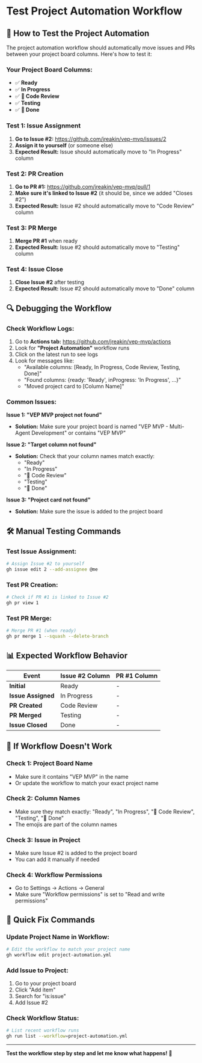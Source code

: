 # Test Project Automation Workflow

## 🧪 How to Test the Project Automation

The project automation workflow should automatically move issues and PRs between your project board columns. Here's how to test it:

### **Your Project Board Columns:**
- ✅ **Ready**
- ✅ **In Progress** 
- ✅ **👀 Code Review**
- ✅ **Testing**
- ✅ **🎉 Done**

### **Test 1: Issue Assignment**
1. **Go to Issue #2:** https://github.com/jreakin/vep-mvp/issues/2
2. **Assign it to yourself** (or someone else)
3. **Expected Result:** Issue should automatically move to "In Progress" column

### **Test 2: PR Creation**
1. **Go to PR #1:** https://github.com/jreakin/vep-mvp/pull/1
2. **Make sure it's linked to Issue #2** (it should be, since we added "Closes #2")
3. **Expected Result:** Issue #2 should automatically move to "Code Review" column

### **Test 3: PR Merge**
1. **Merge PR #1** when ready
2. **Expected Result:** Issue #2 should automatically move to "Testing" column

### **Test 4: Issue Close**
1. **Close Issue #2** after testing
2. **Expected Result:** Issue #2 should automatically move to "Done" column

## 🔍 **Debugging the Workflow**

### **Check Workflow Logs:**
1. Go to **Actions tab:** https://github.com/jreakin/vep-mvp/actions
2. Look for **"Project Automation"** workflow runs
3. Click on the latest run to see logs
4. Look for messages like:
   - "Available columns: [Ready, In Progress, Code Review, Testing, Done]"
   - "Found columns: {ready: 'Ready', inProgress: 'In Progress', ...}"
   - "Moved project card to [Column Name]"

### **Common Issues:**

**Issue 1: "VEP MVP project not found"**
- **Solution:** Make sure your project board is named "VEP MVP - Multi-Agent Development" or contains "VEP MVP"

**Issue 2: "Target column not found"**
- **Solution:** Check that your column names match exactly:
  - "Ready"
  - "In Progress"
  - "👀 Code Review"
  - "Testing"
  - "🎉 Done"

**Issue 3: "Project card not found"**
- **Solution:** Make sure the issue is added to the project board

## 🛠️ **Manual Testing Commands**

### **Test Issue Assignment:**
```bash
# Assign Issue #2 to yourself
gh issue edit 2 --add-assignee @me
```

### **Test PR Creation:**
```bash
# Check if PR #1 is linked to Issue #2
gh pr view 1
```

### **Test PR Merge:**
```bash
# Merge PR #1 (when ready)
gh pr merge 1 --squash --delete-branch
```

## 📊 **Expected Workflow Behavior**

| Event | Issue #2 Column | PR #1 Column |
|-------|----------------|--------------|
| **Initial** | Ready | - |
| **Issue Assigned** | In Progress | - |
| **PR Created** | Code Review | - |
| **PR Merged** | Testing | - |
| **Issue Closed** | Done | - |

## 🚨 **If Workflow Doesn't Work**

### **Check 1: Project Board Name**
- Make sure it contains "VEP MVP" in the name
- Or update the workflow to match your exact project name

### **Check 2: Column Names**
- Make sure they match exactly: "Ready", "In Progress", "👀 Code Review", "Testing", "🎉 Done"
- The emojis are part of the column names

### **Check 3: Issue in Project**
- Make sure Issue #2 is added to the project board
- You can add it manually if needed

### **Check 4: Workflow Permissions**
- Go to Settings → Actions → General
- Make sure "Workflow permissions" is set to "Read and write permissions"

## 🔧 **Quick Fix Commands**

### **Update Project Name in Workflow:**
```bash
# Edit the workflow to match your project name
gh workflow edit project-automation.yml
```

### **Add Issue to Project:**
1. Go to your project board
2. Click "Add item"
3. Search for "is:issue"
4. Add Issue #2

### **Check Workflow Status:**
```bash
# List recent workflow runs
gh run list --workflow=project-automation.yml
```

---

**Test the workflow step by step and let me know what happens!** 🧪